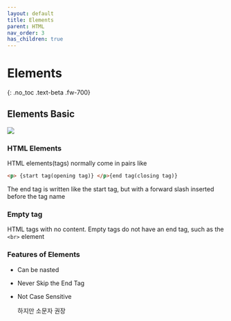 ```yaml
---
layout: default
title: Elements
parent: HTML
nav_order: 3
has_children: true
---
```


# Elements
{: .no_toc .text-beta .fw-700}

## Elements Basic

![](https://gekdev.github.io/assets/images/blockorline.jpg)

### HTML Elements
    
HTML elements(tags) normally come in pairs like

```html
<p> {start tag(opening tag)} </p>{end tag(closing tag)}
```

The end tag is written like the start tag, but with a forward slash inserted before the tag name

### Empty tag

HTML tags with no content. Empty tags do not have an end tag, such as the `<br>` element

### Features of Elements

* Can be nasted

* Never Skip the End Tag

* Not Case Sensitive

    하지만 소문자 권장